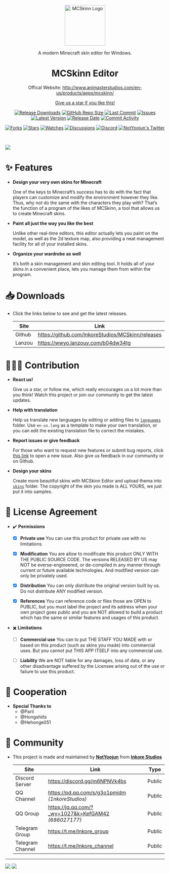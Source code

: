 
<p align="center">
  <a href="http://www.animasterstudios.com/products/apps/mcskinn" target="_blank" rel="noopener noreferrer">
    <img width="128" src="https://github.com/InkoreStudios/MCSkinn/blob/main/logos/MCSkinn.png?raw=true" alt="MCSkinn Logo">
  </a>
</p>

<p align="center">A modern Minecraft skin editor for Windows.</p>

<h1 align="center">
  MCSkinn Editor
</h1>

<p align="center">Offical Website: <a href="http://www.animasterstudios.com/en-us/products/apps/mcskinn/">http://www.animasterstudios.com/en-us/products/apps/mcskinn/</p>
<p align="center">Give us a star if you like this!</p>
<p align="center">
  <a href="https://github.com/InkoreStudios/MCSkinn/releases"><img src="https://img.shields.io/github/downloads/InkoreStudios/MCSkinn/total?color=%239F7AEA" alt="Release Downloads"></a>
  <a href="#"><img src="https://img.shields.io/github/repo-size/InkoreStudios/MCSkinn?color=6882C4" alt="GitHub Repo Size"></a>
  <a href="#"><img src="https://img.shields.io/github/last-commit/InkoreStudios/MCSkinn?color=%23638e66" alt="Last Commit"></a>
  <a href="#"><img src="https://img.shields.io/github/issues/InkoreStudios/MCSkinn?color=f76642" alt="Issues"></a>
  <a href="#"><img src="https://img.shields.io/github/v/release/InkoreStudios/MCSkinn?color=%4CF4A8B4" alt="Latest Version"></a>
  <a href="#"><img src="https://img.shields.io/github/release-date/InkoreStudios/MCSkinn?color=%23b0a3e8" alt="Release Date"></a>
  <a href="https://github.com/InkoreStudios/MCSkinn/commits/"><img src="https://img.shields.io/github/commit-activity/m/InkoreStudios/MCSkinn" alt="Commit Activity"></a>
</p>

<p align="center">
  <a href="https://github.com/InkoreStudios/MCSkinn/network/members"><img src="https://img.shields.io/github/forks/InkoreStudios/MCSkinn?style=social" alt="Forks"></a>
  <a href="https://github.com/InkoreStudios/MCSkinn/stargazers"><img src="https://img.shields.io/github/stars/InkoreStudios/MCSkinn?style=social" alt="Stars"></a>
  <a href="https://github.com/InkoreStudios/MCSkinn/watchers"><img src="https://img.shields.io/github/watchers/InkoreStudios/MCSkinn?style=social" alt="Watches"></a>
  <a href="https://github.com/InkoreStudios/MCSkinn/discussions"><img src="https://img.shields.io/github/discussions/InkoreStudios/MCSkinn?style=social" alt="Discussions"></a>
  <a href="https://discord.gg/m6NPNVk4bs"><img src="https://img.shields.io/discord/1092738458805608561?style=social&label=Discord&logo=discord" alt="Discord"></a>
  <a href="https://twitter.com/NotYoojun"><img src="https://img.shields.io/twitter/follow/NotYoojun?style=social" alt="NotYoojun's Twitter"></a>
</p>

<br>

![](https://github.com/InkoreStudios/MCSkinn/blob/main/docs/images/image_product_mcskinn_screenshot_1.png?raw=true)


# ✨ Features


- **Design your very own skins for Minecraft** 

  One of the keys to Minecraft’s success has to do with the fact that players can customize and modify the environment however they like. Thus, why not do the same with the characters they play with? That’s the function of a program of the likes of MCSkinn, a tool that allows us to create Minecraft skins.

- **Paint all just the way you like the best**

  Unlike other real-time editors, this editor actually lets you paint on the model, as well as the 2d texture map, also providing a neat management facility for all of your installed skins.

- **Organize your wardrobe as well**

  It’s both a skin management and skin editing tool. It holds all of your skins in a convenient place, lets you manage them from within the program.

# 📥 Downloads

- Click the links below to see and get the latest releases.

   | Site  | Link  | Password  |
   | ------------ | ------------ | ------------ |
   | Github  | <https://github.com/InkoreStudios/MCSkinn/releases>  | *(None)*  |
   | Lanzou  | <https://wwyo.lanzouy.com/b04dw34tg>  | bynotyoojun  |


# 🙋🏻‍♂️ Contribution

- **React us!**

  Give us a star, or follow me, which really encourages us a lot more than you think! Watch this project or join our community to get the latest updates.

- **Help with translation**

  Help us translate new languages by editing or adding files to [`languages`](https://github.com/InkoreStudios/MCSkinn/tree/main/languages) folder. Use `en-us.lang` as a template to make your own translation, or you can edit the existing translation file to correct the mistakes.
  
- **Report issues or give feedback**

  For those who want to request new features or submit bug reports, click [this link](https://github.com/InkoreStudios/MCSkinn/issues/new/choose) to open a new issue. Also give us feedback in our community or on Github.

- **Design your skins**

  Create more beautiful skins with MCSkinn Editor and upload thema into [`skins`](https://github.com/InkoreStudios/MCSkinn/tree/main/skins) folder. The copyright of the skin you made is ALL YOURS, we just put it into samples.

# 📝 License Agreement

- ✔️ **Permissions**

   - [x] **Private use** You can use this product for private use with no limitations.
 
   - [x]  **Modification** You are allow to modificate this product ONLY WITH THE PUBLIC SOURCE CODE. The versions RELEASED BY US may NOT be everse-engineered, or de-compiled in any manner through current or future available technologies. And modified version can only be privately used.

   - [x]  **Distribution** You can only distribute the original version built by us. Do not distribute ANY modified version.

   - [x] **References** You can reference code or files those are OPEN to PUBLIC, but you must label the project and its address when your own project goes public and you are NOT allowed to build a product which has the same or similar features and usages of this product.

- ✖️ **Limitations**

   - [ ]  **Commercial use** You can to put THE STAFF YOU MADE with or based on this product (such as skins you made) into commercial uses. But you cannot put THIS APP ITSELF into any commercial use.

   - [ ]  **Liability** We are NOT liable for any damages, loss of data, or any other disadvantage suffered by the Licensee arising out of the use or failure to use this product.

# 🤝 Cooperation

- **Special Thanks to**
  - @Paril
  - @Hongshiits
  - @Hehonge051


# 🎊 Community

- This project is made and maintained by [**NotYoojun**](https://github.com/NotYoojun) from     [**Inkore Studios**](https://github.com/InkoreStudios)

   | Site  | Link  | Type  |
   | ------------ | ------------ | ------------ |
   | Discord Server | <https://discord.gg/m6NPNVk4bs>  | Public  |
   | QQ Channel  | <https://pd.qq.com/s/g3o1pmidm> *(1nkoreStudios)*  | Public  |
   | QQ Group |<https://jq.qq.com/?_wv=1027&k=KefGAM42> *(686027177)*  | Public  |
   | Telegram Group | <https://t.me/Inkore_group>  | Public  |
   | Telegram Channel | <https://t.me/Inkore_channel>  | Public  |


---

![](https://github.com/InkoreStudios/MCSkinn/blob/main/docs/images/image_product_mcskinn_screenshot_2.png?raw=true)
![](https://github.com/InkoreStudios/MCSkinn/blob/main/docs/images/image_product_mcskinn_screenshot_3.png?raw=true)
